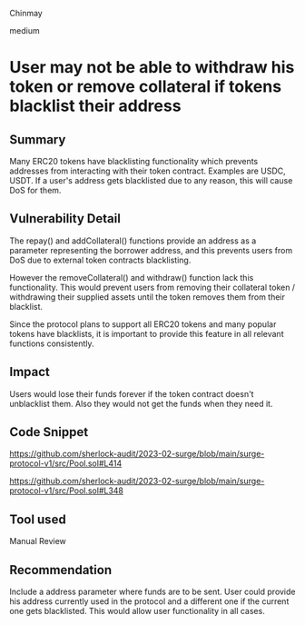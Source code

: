 Chinmay

medium

# User may not be able to withdraw his token or remove collateral if tokens blacklist their address

## Summary
Many ERC20 tokens have blacklisting functionality which prevents addresses from interacting with their token contract. Examples are USDC, USDT. If a user's address gets blacklisted due to any reason, this will cause DoS for them.
## Vulnerability Detail
The repay() and addCollateral() functions provide an address as a parameter representing the borrower address, and this prevents users from DoS due to external token contracts blacklisting. 

However the removeCollateral() and withdraw() function lack this functionality. This would prevent users from removing their collateral token / withdrawing their supplied assets until the token removes them from their blacklist. 

Since the protocol plans to support all ERC20 tokens and many popular tokens have blacklists, it is important to provide this feature in all relevant functions consistently. 
## Impact
Users would lose their funds forever if the token contract doesn't unblacklist them. Also they would not get the funds when they need it. 
## Code Snippet
https://github.com/sherlock-audit/2023-02-surge/blob/main/surge-protocol-v1/src/Pool.sol#L414

https://github.com/sherlock-audit/2023-02-surge/blob/main/surge-protocol-v1/src/Pool.sol#L348
## Tool used

Manual Review

## Recommendation
Include a address parameter where funds are to be sent. User could provide his address currently used in the protocol and a different one if the current one gets blacklisted. This would allow user functionality in all cases. 
